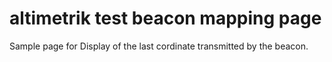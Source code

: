 # altimetrik test beacon mapping page
Sample page for Display of the last cordinate transmitted by the beacon.
